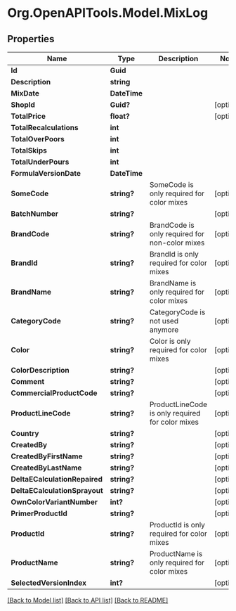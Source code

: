# Org.OpenAPITools.Model.MixLog

## Properties

Name | Type | Description | Notes
------------ | ------------- | ------------- | -------------
**Id** | **Guid** |  | 
**Description** | **string** |  | 
**MixDate** | **DateTime** |  | 
**ShopId** | **Guid?** |  | [optional] 
**TotalPrice** | **float?** |  | [optional] 
**TotalRecalculations** | **int** |  | 
**TotalOverPoors** | **int** |  | 
**TotalSkips** | **int** |  | 
**TotalUnderPours** | **int** |  | 
**FormulaVersionDate** | **DateTime** |  | 
**SomeCode** | **string?** | SomeCode is only required for color mixes | [optional] 
**BatchNumber** | **string?** |  | [optional] 
**BrandCode** | **string?** | BrandCode is only required for non-color mixes | [optional] 
**BrandId** | **string?** | BrandId is only required for color mixes | [optional] 
**BrandName** | **string?** | BrandName is only required for color mixes | [optional] 
**CategoryCode** | **string?** | CategoryCode is not used anymore | [optional] 
**Color** | **string?** | Color is only required for color mixes | [optional] 
**ColorDescription** | **string?** |  | [optional] 
**Comment** | **string?** |  | [optional] 
**CommercialProductCode** | **string?** |  | [optional] 
**ProductLineCode** | **string?** | ProductLineCode is only required for color mixes | [optional] 
**Country** | **string?** |  | [optional] 
**CreatedBy** | **string?** |  | [optional] 
**CreatedByFirstName** | **string?** |  | [optional] 
**CreatedByLastName** | **string?** |  | [optional] 
**DeltaECalculationRepaired** | **string?** |  | [optional] 
**DeltaECalculationSprayout** | **string?** |  | [optional] 
**OwnColorVariantNumber** | **int?** |  | [optional] 
**PrimerProductId** | **string?** |  | [optional] 
**ProductId** | **string?** | ProductId is only required for color mixes | [optional] 
**ProductName** | **string?** | ProductName is only required for color mixes | [optional] 
**SelectedVersionIndex** | **int?** |  | [optional] 

[[Back to Model list]](../README.md#documentation-for-models) [[Back to API list]](../README.md#documentation-for-api-endpoints) [[Back to README]](../README.md)

